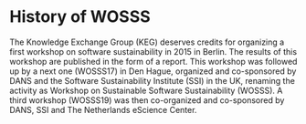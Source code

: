 # History of WOSSS
The Knowledge Exchange Group (KEG) deserves credits for organizing a first workshop on software sustainability in 2015 in Berlin. The results of this workshop are published in the form of a report. This workshop was followed up by a next one (WOSSS17) in Den Hague, organized and co-sponsored by DANS and the Software Sustainability Institute (SSI) in the UK, renaming the activity as Workshop on Sustainable Software Sustainability (WOSSS). A third workshop (WOSSS19) was then co-organized and co-sponsored by DANS, SSI and The Netherlands eScience Center.